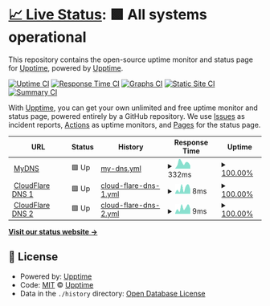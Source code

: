 # [📈 Live Status](https://chintan9.github.io/MyDNS): <!--live status--> **🟩 All systems operational**

This repository contains the open-source uptime monitor and status page for [Upptime](https://upptime.js.org), powered by [Upptime](https://github.com/upptime/upptime).

[![Uptime CI](https://github.com/chintan9/MyDNS/workflows/Uptime%20CI/badge.svg)](https://github.com/chintan9/MyDNS/actions?query=workflow%3A%22Uptime+CI%22)
[![Response Time CI](https://github.com/chintan9/MyDNS/workflows/Response%20Time%20CI/badge.svg)](https://github.com/chintan9/MyDNS/actions?query=workflow%3A%22Response+Time+CI%22)
[![Graphs CI](https://github.com/chintan9/MyDNS/workflows/Graphs%20CI/badge.svg)](https://github.com/chintan9/MyDNS/actions?query=workflow%3A%22Graphs+CI%22)
[![Static Site CI](https://github.com/chintan9/MyDNS/workflows/Static%20Site%20CI/badge.svg)](https://github.com/chintan9/MyDNS/actions?query=workflow%3A%22Static+Site+CI%22)
[![Summary CI](https://github.com/chintan9/MyDNS/workflows/Summary%20CI/badge.svg)](https://github.com/chintan9/MyDNS/actions?query=workflow%3A%22Summary+CI%22)

With [Upptime](https://upptime.js.org), you can get your own unlimited and free uptime monitor and status page, powered entirely by a GitHub repository. We use [Issues](https://github.com/upptime/upptime/issues) as incident reports, [Actions](https://github.com/chintan9/MyDNS/actions) as uptime monitors, and [Pages](https://demo.upptime.js.org) for the status page.

<!--start: status pages-->
<!-- This summary is generated by Upptime (https://github.com/upptime/upptime) -->
<!-- Do not edit this manually, your changes will be overwritten -->
<!-- prettier-ignore -->
| URL | Status | History | Response Time | Uptime |
| --- | ------ | ------- | ------------- | ------ |
| <img alt="" src="https://favicons.githubusercontent.com/dnsc9.dynv6.net" height="13"> [MyDNS](https://dnsc9.dynv6.net/login.html) | 🟩 Up | [my-dns.yml](https://github.com/chintan9/MyDNS/commits/HEAD/history/my-dns.yml) | <details><summary><img alt="Response time graph" src="./graphs/my-dns/response-time-week.png" height="20"> 332ms</summary><br><a href="https://chintan9.github.io/MyDNS/history/my-dns"><img alt="Response time 319" src="https://img.shields.io/endpoint?url=https%3A%2F%2Fraw.githubusercontent.com%2Fchintan9%2FMyDNS%2FHEAD%2Fapi%2Fmy-dns%2Fresponse-time.json"></a><br><a href="https://chintan9.github.io/MyDNS/history/my-dns"><img alt="24-hour response time 181" src="https://img.shields.io/endpoint?url=https%3A%2F%2Fraw.githubusercontent.com%2Fchintan9%2FMyDNS%2FHEAD%2Fapi%2Fmy-dns%2Fresponse-time-day.json"></a><br><a href="https://chintan9.github.io/MyDNS/history/my-dns"><img alt="7-day response time 332" src="https://img.shields.io/endpoint?url=https%3A%2F%2Fraw.githubusercontent.com%2Fchintan9%2FMyDNS%2FHEAD%2Fapi%2Fmy-dns%2Fresponse-time-week.json"></a><br><a href="https://chintan9.github.io/MyDNS/history/my-dns"><img alt="30-day response time 479" src="https://img.shields.io/endpoint?url=https%3A%2F%2Fraw.githubusercontent.com%2Fchintan9%2FMyDNS%2FHEAD%2Fapi%2Fmy-dns%2Fresponse-time-month.json"></a><br><a href="https://chintan9.github.io/MyDNS/history/my-dns"><img alt="1-year response time 319" src="https://img.shields.io/endpoint?url=https%3A%2F%2Fraw.githubusercontent.com%2Fchintan9%2FMyDNS%2FHEAD%2Fapi%2Fmy-dns%2Fresponse-time-year.json"></a></details> | <details><summary><a href="https://chintan9.github.io/MyDNS/history/my-dns">100.00%</a></summary><a href="https://chintan9.github.io/MyDNS/history/my-dns"><img alt="All-time uptime 95.33%" src="https://img.shields.io/endpoint?url=https%3A%2F%2Fraw.githubusercontent.com%2Fchintan9%2FMyDNS%2FHEAD%2Fapi%2Fmy-dns%2Fuptime.json"></a><br><a href="https://chintan9.github.io/MyDNS/history/my-dns"><img alt="24-hour uptime 100.00%" src="https://img.shields.io/endpoint?url=https%3A%2F%2Fraw.githubusercontent.com%2Fchintan9%2FMyDNS%2FHEAD%2Fapi%2Fmy-dns%2Fuptime-day.json"></a><br><a href="https://chintan9.github.io/MyDNS/history/my-dns"><img alt="7-day uptime 100.00%" src="https://img.shields.io/endpoint?url=https%3A%2F%2Fraw.githubusercontent.com%2Fchintan9%2FMyDNS%2FHEAD%2Fapi%2Fmy-dns%2Fuptime-week.json"></a><br><a href="https://chintan9.github.io/MyDNS/history/my-dns"><img alt="30-day uptime 100.00%" src="https://img.shields.io/endpoint?url=https%3A%2F%2Fraw.githubusercontent.com%2Fchintan9%2FMyDNS%2FHEAD%2Fapi%2Fmy-dns%2Fuptime-month.json"></a><br><a href="https://chintan9.github.io/MyDNS/history/my-dns"><img alt="1-year uptime 95.33%" src="https://img.shields.io/endpoint?url=https%3A%2F%2Fraw.githubusercontent.com%2Fchintan9%2FMyDNS%2FHEAD%2Fapi%2Fmy-dns%2Fuptime-year.json"></a></details>
| <img alt="" src="https://favicons.githubusercontent.com/null" height="13"> [CloudFlare DNS 1](1.1.1.1) | 🟩 Up | [cloud-flare-dns-1.yml](https://github.com/chintan9/MyDNS/commits/HEAD/history/cloud-flare-dns-1.yml) | <details><summary><img alt="Response time graph" src="./graphs/cloud-flare-dns-1/response-time-week.png" height="20"> 8ms</summary><br><a href="https://chintan9.github.io/MyDNS/history/cloud-flare-dns-1"><img alt="Response time 7" src="https://img.shields.io/endpoint?url=https%3A%2F%2Fraw.githubusercontent.com%2Fchintan9%2FMyDNS%2FHEAD%2Fapi%2Fcloud-flare-dns-1%2Fresponse-time.json"></a><br><a href="https://chintan9.github.io/MyDNS/history/cloud-flare-dns-1"><img alt="24-hour response time 7" src="https://img.shields.io/endpoint?url=https%3A%2F%2Fraw.githubusercontent.com%2Fchintan9%2FMyDNS%2FHEAD%2Fapi%2Fcloud-flare-dns-1%2Fresponse-time-day.json"></a><br><a href="https://chintan9.github.io/MyDNS/history/cloud-flare-dns-1"><img alt="7-day response time 8" src="https://img.shields.io/endpoint?url=https%3A%2F%2Fraw.githubusercontent.com%2Fchintan9%2FMyDNS%2FHEAD%2Fapi%2Fcloud-flare-dns-1%2Fresponse-time-week.json"></a><br><a href="https://chintan9.github.io/MyDNS/history/cloud-flare-dns-1"><img alt="30-day response time 8" src="https://img.shields.io/endpoint?url=https%3A%2F%2Fraw.githubusercontent.com%2Fchintan9%2FMyDNS%2FHEAD%2Fapi%2Fcloud-flare-dns-1%2Fresponse-time-month.json"></a><br><a href="https://chintan9.github.io/MyDNS/history/cloud-flare-dns-1"><img alt="1-year response time 7" src="https://img.shields.io/endpoint?url=https%3A%2F%2Fraw.githubusercontent.com%2Fchintan9%2FMyDNS%2FHEAD%2Fapi%2Fcloud-flare-dns-1%2Fresponse-time-year.json"></a></details> | <details><summary><a href="https://chintan9.github.io/MyDNS/history/cloud-flare-dns-1">100.00%</a></summary><a href="https://chintan9.github.io/MyDNS/history/cloud-flare-dns-1"><img alt="All-time uptime 100.00%" src="https://img.shields.io/endpoint?url=https%3A%2F%2Fraw.githubusercontent.com%2Fchintan9%2FMyDNS%2FHEAD%2Fapi%2Fcloud-flare-dns-1%2Fuptime.json"></a><br><a href="https://chintan9.github.io/MyDNS/history/cloud-flare-dns-1"><img alt="24-hour uptime 100.00%" src="https://img.shields.io/endpoint?url=https%3A%2F%2Fraw.githubusercontent.com%2Fchintan9%2FMyDNS%2FHEAD%2Fapi%2Fcloud-flare-dns-1%2Fuptime-day.json"></a><br><a href="https://chintan9.github.io/MyDNS/history/cloud-flare-dns-1"><img alt="7-day uptime 100.00%" src="https://img.shields.io/endpoint?url=https%3A%2F%2Fraw.githubusercontent.com%2Fchintan9%2FMyDNS%2FHEAD%2Fapi%2Fcloud-flare-dns-1%2Fuptime-week.json"></a><br><a href="https://chintan9.github.io/MyDNS/history/cloud-flare-dns-1"><img alt="30-day uptime 100.00%" src="https://img.shields.io/endpoint?url=https%3A%2F%2Fraw.githubusercontent.com%2Fchintan9%2FMyDNS%2FHEAD%2Fapi%2Fcloud-flare-dns-1%2Fuptime-month.json"></a><br><a href="https://chintan9.github.io/MyDNS/history/cloud-flare-dns-1"><img alt="1-year uptime 100.00%" src="https://img.shields.io/endpoint?url=https%3A%2F%2Fraw.githubusercontent.com%2Fchintan9%2FMyDNS%2FHEAD%2Fapi%2Fcloud-flare-dns-1%2Fuptime-year.json"></a></details>
| <img alt="" src="https://favicons.githubusercontent.com/null" height="13"> [CloudFlare DNS 2](1.0.0.1) | 🟩 Up | [cloud-flare-dns-2.yml](https://github.com/chintan9/MyDNS/commits/HEAD/history/cloud-flare-dns-2.yml) | <details><summary><img alt="Response time graph" src="./graphs/cloud-flare-dns-2/response-time-week.png" height="20"> 9ms</summary><br><a href="https://chintan9.github.io/MyDNS/history/cloud-flare-dns-2"><img alt="Response time 6" src="https://img.shields.io/endpoint?url=https%3A%2F%2Fraw.githubusercontent.com%2Fchintan9%2FMyDNS%2FHEAD%2Fapi%2Fcloud-flare-dns-2%2Fresponse-time.json"></a><br><a href="https://chintan9.github.io/MyDNS/history/cloud-flare-dns-2"><img alt="24-hour response time 8" src="https://img.shields.io/endpoint?url=https%3A%2F%2Fraw.githubusercontent.com%2Fchintan9%2FMyDNS%2FHEAD%2Fapi%2Fcloud-flare-dns-2%2Fresponse-time-day.json"></a><br><a href="https://chintan9.github.io/MyDNS/history/cloud-flare-dns-2"><img alt="7-day response time 9" src="https://img.shields.io/endpoint?url=https%3A%2F%2Fraw.githubusercontent.com%2Fchintan9%2FMyDNS%2FHEAD%2Fapi%2Fcloud-flare-dns-2%2Fresponse-time-week.json"></a><br><a href="https://chintan9.github.io/MyDNS/history/cloud-flare-dns-2"><img alt="30-day response time 9" src="https://img.shields.io/endpoint?url=https%3A%2F%2Fraw.githubusercontent.com%2Fchintan9%2FMyDNS%2FHEAD%2Fapi%2Fcloud-flare-dns-2%2Fresponse-time-month.json"></a><br><a href="https://chintan9.github.io/MyDNS/history/cloud-flare-dns-2"><img alt="1-year response time 6" src="https://img.shields.io/endpoint?url=https%3A%2F%2Fraw.githubusercontent.com%2Fchintan9%2FMyDNS%2FHEAD%2Fapi%2Fcloud-flare-dns-2%2Fresponse-time-year.json"></a></details> | <details><summary><a href="https://chintan9.github.io/MyDNS/history/cloud-flare-dns-2">100.00%</a></summary><a href="https://chintan9.github.io/MyDNS/history/cloud-flare-dns-2"><img alt="All-time uptime 100.00%" src="https://img.shields.io/endpoint?url=https%3A%2F%2Fraw.githubusercontent.com%2Fchintan9%2FMyDNS%2FHEAD%2Fapi%2Fcloud-flare-dns-2%2Fuptime.json"></a><br><a href="https://chintan9.github.io/MyDNS/history/cloud-flare-dns-2"><img alt="24-hour uptime 100.00%" src="https://img.shields.io/endpoint?url=https%3A%2F%2Fraw.githubusercontent.com%2Fchintan9%2FMyDNS%2FHEAD%2Fapi%2Fcloud-flare-dns-2%2Fuptime-day.json"></a><br><a href="https://chintan9.github.io/MyDNS/history/cloud-flare-dns-2"><img alt="7-day uptime 100.00%" src="https://img.shields.io/endpoint?url=https%3A%2F%2Fraw.githubusercontent.com%2Fchintan9%2FMyDNS%2FHEAD%2Fapi%2Fcloud-flare-dns-2%2Fuptime-week.json"></a><br><a href="https://chintan9.github.io/MyDNS/history/cloud-flare-dns-2"><img alt="30-day uptime 100.00%" src="https://img.shields.io/endpoint?url=https%3A%2F%2Fraw.githubusercontent.com%2Fchintan9%2FMyDNS%2FHEAD%2Fapi%2Fcloud-flare-dns-2%2Fuptime-month.json"></a><br><a href="https://chintan9.github.io/MyDNS/history/cloud-flare-dns-2"><img alt="1-year uptime 100.00%" src="https://img.shields.io/endpoint?url=https%3A%2F%2Fraw.githubusercontent.com%2Fchintan9%2FMyDNS%2FHEAD%2Fapi%2Fcloud-flare-dns-2%2Fuptime-year.json"></a></details>

<!--end: status pages-->

[**Visit our status website →**](https://chintan9.github.io/MyDNS)

## 📄 License

- Powered by: [Upptime](https://github.com/upptime/upptime)
- Code: [MIT](./LICENSE) © [Upptime](https://upptime.js.org)
- Data in the `./history` directory: [Open Database License](https://opendatacommons.org/licenses/odbl/1-0/)
